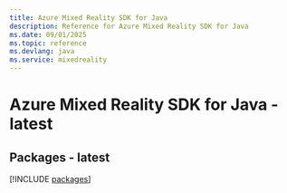 ```yaml
---
title: Azure Mixed Reality SDK for Java
description: Reference for Azure Mixed Reality SDK for Java
ms.date: 09/01/2025
ms.topic: reference
ms.devlang: java
ms.service: mixedreality
---
```

# Azure Mixed Reality SDK for Java - latest
## Packages - latest
[!INCLUDE [packages](mixed-reality-index.md)]